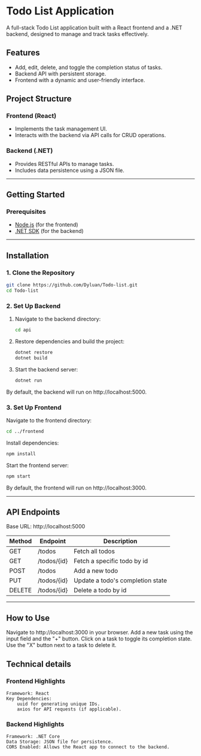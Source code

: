 # Todo List Application

A full-stack Todo List application built with a React frontend and a .NET backend, designed to manage and track tasks effectively.

## Features

- Add, edit, delete, and toggle the completion status of tasks.
- Backend API with persistent storage.
- Frontend with a dynamic and user-friendly interface.

## Project Structure

### Frontend (React)

- Implements the task management UI.
- Interacts with the backend via API calls for CRUD operations.

### Backend (.NET)

- Provides RESTful APIs to manage tasks.
- Includes data persistence using a JSON file.

---

## Getting Started

### Prerequisites

- [Node.js](https://nodejs.org/) (for the frontend)
- [.NET SDK](https://dotnet.microsoft.com/download) (for the backend)

---

## Installation

### 1. Clone the Repository

```bash
git clone https://github.com/Dyluan/Todo-list.git
cd Todo-list
```

### 2. Set Up Backend

1. Navigate to the backend directory:
   ```bash
   cd api
   ```
2. Restore dependencies and build the project:
   ```bash
   dotnet restore
   dotnet build
   ```
3. Start the backend server:
   ```bash
   dotnet run
   ```
By default, the backend will run on http://localhost:5000.

### 3. Set Up Frontend

Navigate to the frontend directory:
   ```bash
   cd ../frontend
   ```
   Install dependencies:
   ```bash
   npm install
   ```
   Start the frontend server:
   ```bash
   npm start
   ```
By default, the frontend will run on http://localhost:3000.

---

## API Endpoints

Base URL: http://localhost:5000

| Method | Endpoint | Description |
| ------ | -------- | ----------- |
| GET | /todos | Fetch all todos |
| GET | /todos/{id} | Fetch a specific todo by id |
| POST | /todos | Add a new todo |
| PUT | /todos/{id} | Update a todo's completion state |
| DELETE | /todos/{id} | Delete a todo by id |

---

## How to Use

Navigate to http://localhost:3000 in your browser.
Add a new task using the input field and the "+" button.
Click on a task to toggle its completion state.
Use the "X" button next to a task to delete it.

## Technical details 

### Frontend Highlights

    Framework: React
    Key Dependencies:
        uuid for generating unique IDs.
        axios for API requests (if applicable).

### Backend Highlights

    Framework: .NET Core
    Data Storage: JSON file for persistence.
    CORS Enabled: Allows the React app to connect to the backend.
